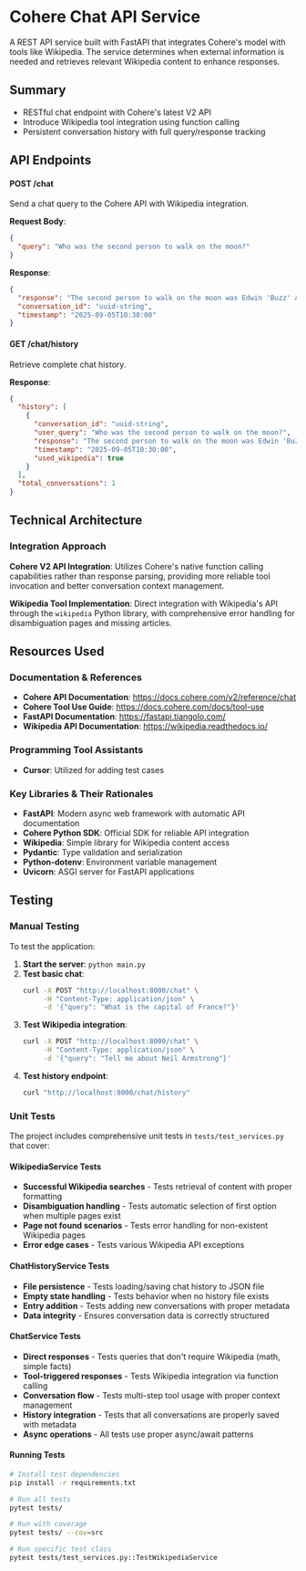 # Cohere Chat API Service

A REST API service built with FastAPI that integrates Cohere's model with tools like Wikipedia. The service determines when external information is needed and retrieves relevant Wikipedia content to enhance responses.

## Summary
- RESTful chat endpoint with Cohere's latest V2 API
- Introduce Wikipedia tool integration using function calling
- Persistent conversation history with full query/response tracking  

## API Endpoints

#### POST /chat
Send a chat query to the Cohere API with Wikipedia integration.

**Request Body**:
```json
{
  "query": "Who was the second person to walk on the moon?"
}
```

**Response**:
```json
{
  "response": "The second person to walk on the moon was Edwin 'Buzz' Aldrin...",
  "conversation_id": "uuid-string",
  "timestamp": "2025-09-05T10:30:00"
}
```

#### GET /chat/history
Retrieve complete chat history.

**Response**:
```json
{
  "history": [
    {
      "conversation_id": "uuid-string",
      "user_query": "Who was the second person to walk on the moon?",
      "response": "The second person to walk on the moon was Edwin 'Buzz' Aldrin...",
      "timestamp": "2025-09-05T10:30:00",
      "used_wikipedia": true
    }
  ],
  "total_conversations": 1
}
```

## Technical Architecture

### Integration Approach

**Cohere V2 API Integration**: Utilizes Cohere's native function calling capabilities rather than response parsing, providing more reliable tool invocation and better conversation context management.

**Wikipedia Tool Implementation**: Direct integration with Wikipedia's API through the `wikipedia` Python library, with comprehensive error handling for disambiguation pages and missing articles.

## Resources Used

### Documentation & References
- **Cohere API Documentation**: https://docs.cohere.com/v2/reference/chat
- **Cohere Tool Use Guide**: https://docs.cohere.com/docs/tool-use
- **FastAPI Documentation**: https://fastapi.tiangolo.com/
- **Wikipedia API Documentation**: https://wikipedia.readthedocs.io/

### Programming Tool Assistants
- **Cursor**: Utilized for adding test cases

### Key Libraries & Their Rationales
- **FastAPI**: Modern async web framework with automatic API documentation
- **Cohere Python SDK**: Official SDK for reliable API integration  
- **Wikipedia**: Simple library for Wikipedia content access
- **Pydantic**: Type validation and serialization
- **Python-dotenv**: Environment variable management
- **Uvicorn**: ASGI server for FastAPI applications

## Testing

### Manual Testing
To test the application:

1. **Start the server**: `python main.py`
2. **Test basic chat**: 
   ```bash
   curl -X POST "http://localhost:8000/chat" \
        -H "Content-Type: application/json" \
        -d '{"query": "What is the capital of France?"}'
   ```
3. **Test Wikipedia integration**:
   ```bash
   curl -X POST "http://localhost:8000/chat" \
        -H "Content-Type: application/json" \
        -d '{"query": "Tell me about Neil Armstrong"}'
   ```
4. **Test history endpoint**:
   ```bash
   curl "http://localhost:8000/chat/history"
   ```

### Unit Tests
The project includes comprehensive unit tests in `tests/test_services.py` that cover:

#### WikipediaService Tests
- **Successful Wikipedia searches** - Tests retrieval of content with proper formatting
- **Disambiguation handling** - Tests automatic selection of first option when multiple pages exist
- **Page not found scenarios** - Tests error handling for non-existent Wikipedia pages
- **Error edge cases** - Tests various Wikipedia API exceptions

#### ChatHistoryService Tests
- **File persistence** - Tests loading/saving chat history to JSON file
- **Empty state handling** - Tests behavior when no history file exists
- **Entry addition** - Tests adding new conversations with proper metadata
- **Data integrity** - Ensures conversation data is correctly structured

#### ChatService Tests
- **Direct responses** - Tests queries that don't require Wikipedia (math, simple facts)
- **Tool-triggered responses** - Tests Wikipedia integration via function calling
- **Conversation flow** - Tests multi-step tool usage with proper context management
- **History integration** - Tests that all conversations are properly saved with metadata
- **Async operations** - All tests use proper async/await patterns


#### Running Tests
```bash
# Install test dependencies
pip install -r requirements.txt

# Run all tests
pytest tests/

# Run with coverage
pytest tests/ --cov=src

# Run specific test class
pytest tests/test_services.py::TestWikipediaService
```